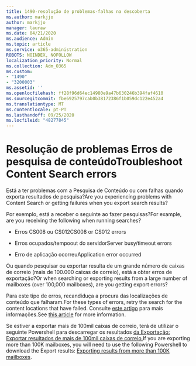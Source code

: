 ```yaml
---
title: 1490-resolução de problemas-falhas na descoberta
ms.author: markjjo
author: markjjo
manager: lauraw
ms.date: 04/21/2020
ms.audience: Admin
ms.topic: article
ms.service: o365-administration
ROBOTS: NOINDEX, NOFOLLOW
localization_priority: Normal
ms.collection: Adm_O365
ms.custom:
- "1490"
- "3200003"
ms.assetid: ''
ms.openlocfilehash: ff28f96d64ec14980e9a47b630246b394faf4610
ms.sourcegitcommit: fbe6925797cab0b38172386f1b059dc122e452a4
ms.translationtype: MT
ms.contentlocale: pt-PT
ms.lasthandoff: 09/25/2020
ms.locfileid: "48277845"
---
```

# <a name="troubleshoot-content-search-errors"></a><span data-ttu-id="475cc-102">Resolução de problemas Erros de pesquisa de conteúdo</span><span class="sxs-lookup"><span data-stu-id="475cc-102">Troubleshoot Content Search errors</span></span>

<span data-ttu-id="475cc-103">Está a ter problemas com a Pesquisa de Conteúdo ou com falhas quando exporta resultados de pesquisa?</span><span class="sxs-lookup"><span data-stu-id="475cc-103">Are you experiencing problems with Content Search or getting failures when you export search results?</span></span>

<span data-ttu-id="475cc-104">Por exemplo, está a receber o seguinte ao fazer pesquisas?</span><span class="sxs-lookup"><span data-stu-id="475cc-104">For example, are you receiving the following when running searches?</span></span>

- <span data-ttu-id="475cc-105">Erros CS008 ou CS012</span><span class="sxs-lookup"><span data-stu-id="475cc-105">CS008 or CS012 errors</span></span>

- <span data-ttu-id="475cc-106">Erros ocupados/tempoout do servidor</span><span class="sxs-lookup"><span data-stu-id="475cc-106">Server busy/timeout errors</span></span>

- <span data-ttu-id="475cc-107">Erro de aplicação ocorreu</span><span class="sxs-lookup"><span data-stu-id="475cc-107">Application error occurred</span></span>

<span data-ttu-id="475cc-108">Ou quando pesquisar ou exportar resulta de um grande número de caixas de correio (mais de 100.000 caixas de correio), está a obter erros de exportação?</span><span class="sxs-lookup"><span data-stu-id="475cc-108">Or when searching or exporting results from a large number of mailboxes (over 100,000 mailboxes), are you getting export errors?</span></span>

<span data-ttu-id="475cc-109">Para este tipo de erros, recandiduça a procura das localizações de conteúdo que falharam.</span><span class="sxs-lookup"><span data-stu-id="475cc-109">For these types of errors, retry the search for the content locations that have failed.</span></span> <span data-ttu-id="475cc-110">Consulte  [este artigo](https://docs.microsoft.com/microsoft-365/compliance/retry-failed-content-search) para mais informações.</span><span class="sxs-lookup"><span data-stu-id="475cc-110">See  [this article](https://docs.microsoft.com/microsoft-365/compliance/retry-failed-content-search) for more information.</span></span>

<span data-ttu-id="475cc-111">Se estiver a exportar mais de 100mil caixas de correio, terá de utilizar o seguinte Powershell para descarregar os resultados [da Exportação: Exportar resultados de mais de 100mil caixas de correio.](https://docs.microsoft.com/microsoft-365/compliance/export-search-results?view=o365-worldwide%23exporting-results-from-more-than-100000-mailboxes)</span><span class="sxs-lookup"><span data-stu-id="475cc-111">If you are exporting more than 100K mailboxes, you will need to use the following Powershell to download the Export results:  [Exporting results from more than 100K mailboxes](https://docs.microsoft.com/microsoft-365/compliance/export-search-results?view=o365-worldwide%23exporting-results-from-more-than-100000-mailboxes).</span></span>
